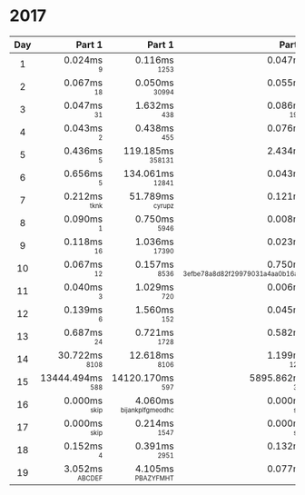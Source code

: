 # 2017

Day | Part 1 | Part 1 | Part 2 | Part 2
:---:|---:|---:|---:|---:
1 | 0.024ms <br/><sub><sup>9</sup></sub> | 0.116ms <br/><sub><sup>1253</sup></sub> | 0.047ms <br/><sub><sup>4</sup></sub> | 0.080ms <br/><sub><sup>1278</sup></sub> 
2 | 0.067ms <br/><sub><sup>18</sup></sub> | 0.050ms <br/><sub><sup>30994</sup></sub> | 0.055ms <br/><sub><sup>9</sup></sub> | 0.052ms <br/><sub><sup>233</sup></sub> 
3 | 0.047ms <br/><sub><sup>31</sup></sub> | 1.632ms <br/><sub><sup>438</sup></sub> | 0.086ms <br/><sub><sup>1968</sup></sub> | 1.130ms <br/><sub><sup>266330</sup></sub> 
4 | 0.043ms <br/><sub><sup>2</sup></sub> | 0.438ms <br/><sub><sup>455</sup></sub> | 0.076ms <br/><sub><sup>3</sup></sub> | 2.142ms <br/><sub><sup>186</sup></sub> 
5 | 0.436ms <br/><sub><sup>5</sup></sub> | 119.185ms <br/><sub><sup>358131</sup></sub> | 2.434ms <br/><sub><sup>10</sup></sub> | 8206.510ms <br/><sub><sup>25558839</sup></sub> 
6 | 0.656ms <br/><sub><sup>5</sup></sub> | 134.061ms <br/><sub><sup>12841</sup></sub> | 0.043ms <br/><sub><sup>4</sup></sub> | 0.024ms <br/><sub><sup>8038</sup></sub> 
7 | 0.212ms <br/><sub><sup>tknk</sup></sub> | 51.789ms <br/><sub><sup>cyrupz</sup></sub> | 0.121ms <br/><sub><sup>60</sup></sub> | 0.264ms <br/><sub><sup>193</sup></sub> 
8 | 0.090ms <br/><sub><sup>1</sup></sub> | 0.750ms <br/><sub><sup>5946</sup></sub> | 0.008ms <br/><sub><sup>1</sup></sub> | 0.001ms <br/><sub><sup>6026</sup></sub> 
9 | 0.118ms <br/><sub><sup>16</sup></sub> | 1.036ms <br/><sub><sup>17390</sup></sub> | 0.023ms <br/><sub><sup>10</sup></sub> | 0.176ms <br/><sub><sup>7825</sup></sub> 
10 | 0.067ms <br/><sub><sup>12</sup></sub> | 0.157ms <br/><sub><sup>8536</sup></sub> | 0.750ms <br/><sub><sup>3efbe78a8d82f29979031a4aa0b16a9d</sup></sub> | 2.740ms <br/><sub><sup>aff593797989d665349efe11bb4fd99b</sup></sub> 
11 | 0.040ms <br/><sub><sup>3</sup></sub> | 1.029ms <br/><sub><sup>720</sup></sub> | 0.006ms <br/><sub><sup>3</sup></sub> | 0.001ms <br/><sub><sup>1485</sup></sub> 
12 | 0.139ms <br/><sub><sup>6</sup></sub> | 1.560ms <br/><sub><sup>152</sup></sub> | 0.045ms <br/><sub><sup>2</sup></sub> | 19.228ms <br/><sub><sup>186</sup></sub> 
13 | 0.687ms <br/><sub><sup>24</sup></sub> | 0.721ms <br/><sub><sup>1728</sup></sub> | 0.582ms <br/><sub><sup>10</sup></sub> | 57880.289ms <br/><sub><sup>3946838</sup></sub> 
14 | 30.722ms <br/><sub><sup>8108</sup></sub> | 12.618ms <br/><sub><sup>8106</sup></sub> | 1.199ms <br/><sub><sup>1242</sup></sub> | 0.533ms <br/><sub><sup>1164</sup></sub> 
15 | 13444.494ms <br/><sub><sup>588</sup></sub> | 14120.170ms <br/><sub><sup>597</sup></sub> | 5895.862ms <br/><sub><sup>309</sup></sub> | 6118.906ms <br/><sub><sup>303</sup></sub> 
16 | 0.000ms <br/><sub><sup>skip</sup></sub> | 4.060ms <br/><sub><sup>bijankplfgmeodhc</sup></sub> | 0.000ms <br/><sub><sup>skip</sup></sub> | 56.522ms <br/><sub><sup>bpjahknliomefdgc</sup></sub> 
17 | 0.000ms <br/><sub><sup>skip</sup></sub> | 0.214ms <br/><sub><sup>1547</sup></sub> | 0.000ms <br/><sub><sup>skip</sup></sub> | 157.438ms <br/><sub><sup>31154878</sup></sub> 
18 | 0.152ms <br/><sub><sup>4</sup></sub> | 0.391ms <br/><sub><sup>2951</sup></sub> | 0.132ms <br/><sub><sup>3</sup></sub> | 23.307ms <br/><sub><sup>7366</sup></sub> 
19 | 3.052ms <br/><sub><sup>ABCDEF</sup></sub> | 4.105ms <br/><sub><sup>PBAZYFMHT</sup></sub> | 0.077ms <br/><sub><sup>38</sup></sub> | 0.001ms <br/><sub><sup>16072</sup></sub> 

